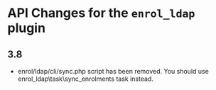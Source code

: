 # API Changes for the `enrol_ldap` plugin

## 3.8

- enrol/ldap/cli/sync.php script has been removed. You should use enrol_ldap\task\sync_enrolments task instead.
